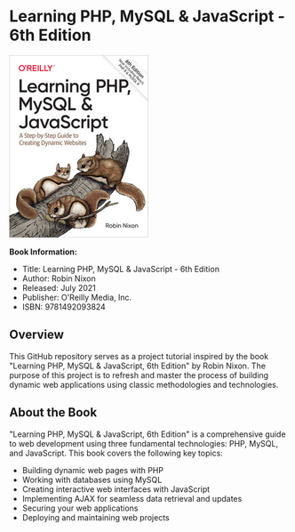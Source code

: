 # Learning PHP, MySQL & JavaScript - 6th Edition

![Book Cover](book.jpeg)

**Book Information:**
- Title: Learning PHP, MySQL & JavaScript - 6th Edition
- Author: Robin Nixon
- Released: July 2021
- Publisher: O'Reilly Media, Inc.
- ISBN: 9781492093824

## Overview

This GitHub repository serves as a project tutorial inspired by the book "Learning PHP, MySQL & JavaScript, 6th Edition" by Robin Nixon. The purpose of this project is to refresh and master the process of building dynamic web applications using classic methodologies and technologies.

## About the Book

"Learning PHP, MySQL & JavaScript, 6th Edition" is a comprehensive guide to web development using three fundamental technologies: PHP, MySQL, and JavaScript. This book covers the following key topics:

- Building dynamic web pages with PHP
- Working with databases using MySQL
- Creating interactive web interfaces with JavaScript
- Implementing AJAX for seamless data retrieval and updates
- Securing your web applications
- Deploying and maintaining web projects
